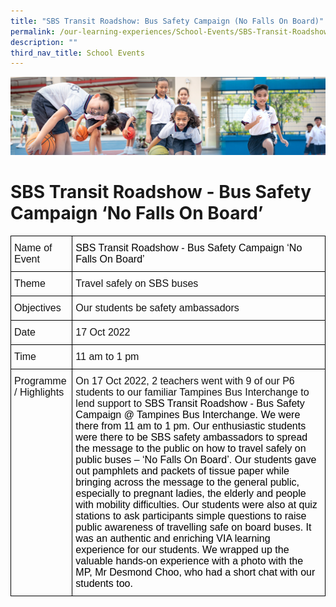 ```yaml
---
title: "SBS Transit Roadshow: Bus Safety Campaign (No Falls On Board)"
permalink: /our-learning-experiences/School-Events/SBS-Transit-Roadshow-Bus-Safety-Campaign-No-Falls-On-Board/
description: ""
third_nav_title: School Events
---
```


![](/images/Our%20Learning%20Experiences.jpg)

SBS Transit Roadshow - Bus Safety Campaign ‘No Falls On Board’
===============================================================

<style type="text/css">
.tg  {border-collapse:collapse;border-spacing:0;}
.tg td{border-color:black;border-style:solid;border-width:1px;font-family:Arial, sans-serif;font-size:14px;
  overflow:hidden;padding:10px 5px;word-break:normal;}
.tg th{border-color:black;border-style:solid;border-width:1px;font-family:Arial, sans-serif;font-size:14px;
  font-weight:normal;overflow:hidden;padding:10px 5px;word-break:normal;}
.tg .tg-k7n2{color:#121212;font-size:16px;text-align:left;vertical-align:top}
</style>
<table class="tg">
<thead>
  <tr>
    <th class="tg-k7n2">Name of Event</th>
    <th class="tg-k7n2"><span style="color:black">SBS Transit Roadshow - Bus Safety Campaign ‘No Falls On Board’</span></th>
  </tr>
</thead>
<tbody>
  <tr>
    <td class="tg-k7n2">Theme</td>
    <td class="tg-k7n2">Travel safely on SBS buses</td>
  </tr>
  <tr>
    <td class="tg-k7n2">Objectives</td>
    <td class="tg-k7n2">Our students be safety ambassadors </td>
  </tr>
  <tr>
    <td class="tg-k7n2">Date</td>
    <td class="tg-k7n2">17 Oct 2022</td>
  </tr>
  <tr>
    <td class="tg-k7n2">Time</td>
    <td class="tg-k7n2">11 am to 1 pm</td>
  </tr>
  <tr>
    <td class="tg-k7n2">Programme / Highlights<br> </td>
    <td class="tg-k7n2">On 17 Oct 2022, 2 teachers went with 9 of our P6 students to our familiar Tampines Bus Interchange to lend support to <span style="color:black">SBS Transit Roadshow - Bus Safety Campaign @ Tampines Bus Interchange. We were there from 11 am to 1 pm. Our enthusiastic students were there to be SBS safety ambassadors to spread the message to the public on how to travel safely on public buses – ‘No Falls On Board’. Our students gave out pamphlets and packets of tissue paper while bringing across the message to the general public, especially to pregnant ladies, the elderly and people with mobility difficulties. Our students were also at quiz stations to ask participants simple questions to raise public awareness of travelling safe on board buses. It was an authentic and enriching VIA learning experience for our students. We wrapped up the valuable hands-on experience with a photo with the MP, Mr Desmond Choo, who had a short chat with our students too.</span></td>
  </tr>
</tbody>
</table>